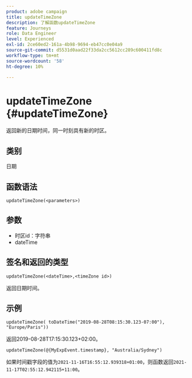 ```yaml
---
product: adobe campaign
title: updateTimeZone
description: 了解函数updateTimeZone
feature: Journeys
role: Data Engineer
level: Experienced
exl-id: 2ce60ed2-161a-4b98-9694-eb47cc0e04a9
source-git-commit: d5531d0aad22f33da2cc5612cc289c600411fd8c
workflow-type: tm+mt
source-wordcount: '58'
ht-degree: 10%

---
```


# updateTimeZone {#updateTimeZone}

返回新的日期时间，同一时刻具有新的时区。

## 类别

日期

## 函数语法

`updateTimeZone(<parameters>)`

## 参数

* 时区id：字符串
* dateTime

## 签名和返回的类型

`updateTimeZone(<dateTime>,<timeZone id>)`

返回日期时间。

## 示例

`updateTimeZone( toDateTime("2019-08-28T08:15:30.123-07:00"), "Europe/Paris"))`

返回2019-08-28T17:15:30.123+02:00。

<!--`updateTimeZone( toDateTime("2019-08-28T08:15:30.123-07:00"), toTimeZone("Europe/Paris")))`
Returns "2019-08-28T17:15:30.123+02:00".-->

`updateTimeZone(@{MyExpEvent.timestamp}, "Australia/Sydney")`

如果时间戳字段的值为`2021-11-16T16:55:12.939318+01:00`，则函数返回`2021-11-17T02:55:12.942115+11:00`。
